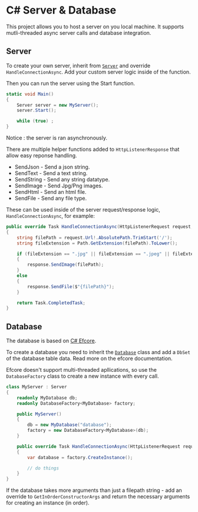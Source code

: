 # C# Server & Database

This project allows you to host a server on you local machine. It supports mutli-threaded async server calls and
database integration.  

## Server

To create your own server, inherit from [```Server```](Server\Server.cs) and override ```HandleConnectionAsync```.
Add your custom server logic inside of the function.

Then you can run the server using the Start function.
```cs
static void Main()
{
    Server server = new MyServer();
    server.Start();

    while (true) ;
}
```
Notice : the server is ran asynchronously.

There are multiple helper functions added to ```HttpListenerResponse``` that allow easy reponse handling.
 - SendJson - Send a json string.
 - SendText - Send a text string.
 - SendString - Send any string datatype.
 - SendImage - Send Jpg/Png images.
 - SendHtml - Send an html file.
 - SendFile - Send any file type.
 
These can be used inside of the server request/response logic, ```HandleConnectionAsync```, for example:
```cs
public override Task HandleConnectionAsync(HttpListenerRequest request, HttpListenerResponse response)
{
    string filePath = request.Url!.AbsolutePath.TrimStart('/');
    string fileExtension = Path.GetExtension(filePath).ToLower();

    if (fileExtension == ".jpg" || fileExtension == ".jpeg" || fileExtension == ".png")
    {
        response.SendImage(filePath);
    }
    else
    {
        response.SendFile($"{filePath}");
    }

    return Task.CompletedTask;
}
```

## Database

The database is based on [C# Efcore](https://learn.microsoft.com/en-us/ef/core/get-started/overview/first-app?tabs=netcore-cli).

To create a database you need to inherit the [```Database```](Server\Database.cs) class and add a ```DbSet``` of the database table data. Read more on the efcore documentation.

Efcore doesn't support multi-threaded apllications, so use the ```DatabaseFactory``` class to create a new instance with every call.

```cs
class MyServer : Server
{
    readonly MyDatabase db;
    readonly DatabaseFactory<MyDatabase> factory;

    public MyServer()
    {
        db = new MyDatabase("database");
        factory = new DatabaseFactory<MyDatabase>(db);
    }

    public override Task HandleConnectionAsync(HttpListenerRequest request, HttpListenerResponse response)
    {
        var database = factory.CreateInstance();

        // do things
    }
}
```

If the database takes more arguments than just a filepath string - add an override to ```GetInOrderConstructorArgs``` and return the necessary arguments for creating an instance (in order).
